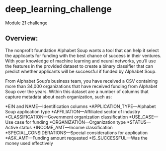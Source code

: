# deep_learning_challenge
Module 21 challenge 

## Overview:
The nonprofit foundation Alphabet Soup wants a tool that can help it select the applicants for funding with the best chance of success in their ventures. With your knowledge of machine learning and neural networks, you’ll use the features in the provided dataset to create a binary classifier that can predict whether applicants will be successful if funded by Alphabet Soup.

From Alphabet Soup’s business team, you have received a CSV containing more than 34,000 organizations that have received funding from Alphabet Soup over the years. Within this dataset are a number of columns that capture metadata about each organization, such as:

*EIN and NAME—Identification columns
*APPLICATION_TYPE—Alphabet Soup application type
*AFFILIATION—Affiliated sector of industry
*CLASSIFICATION—Government organization classification
*USE_CASE—Use case for funding
*ORGANIZATION—Organization type
*STATUS—Active status
*INCOME_AMT—Income classification
*SPECIAL_CONSIDERATIONS—Special considerations for application
*ASK_AMT—Funding amount requested
*IS_SUCCESSFUL—Was the money used effectively
